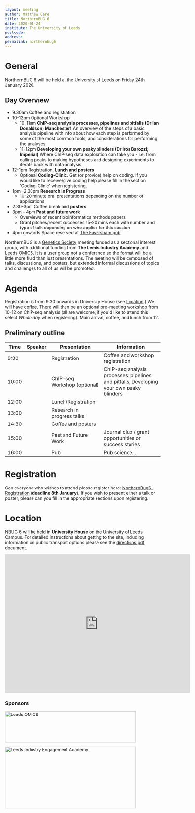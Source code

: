 ```yaml
---
layout: meeting
author: Matthew Care
title: NorthernBUG 6
date: 2020-01-24
institute: The University of Leeds
postcode: 
address: 
permalink: northernbug6
---
```


# General

NorthernBUG 6 will be held at the University of Leeds on Friday 24th January 2020.

## Day Overview

* 9.30am Coffee and registration
* 10-12pm Optional Workshop
    * 10-11am **ChIP-seq analysis processes, pipelines and pitfalls (Dr Ian Donaldson; Manchester)**
        An overview of the steps of a basic analysis pipeline with info about how each step is performed by some of the most common tools, and considerations for performing the analyses.
    * 11-12pm **Developing your own peaky blinders (Dr Iros Barozzi; Imperial)**
        Where ChIP-seq data exploration can take you - i.e. from calling peaks to making hypotheses and designing experiments to iterate back with data analysis
* 12-1pm Registration, **Lunch and posters**
    * Optional **Coding-Clinic**.  Get (or provide) help on coding.  If you would like to receive/give coding help please fill in the section 'Coding-Clinic' when registering.
* 1pm -2.30pm **Research in Progress**
    * 10-20 minute oral presentations depending on the number of applications
* 2.30-3pm Coffee break and **posters**
* 3pm - 4pm **Past and future work**
    * Overviews of recent bioinformatics methods papers
    * Grant pitches/recent successes
        15-20 mins each with number and type of talk depending on who applies for this session
* 4pm onwards Space reserved at [The Faversham pub](https://thefaversham.com/)


NorthernBUG is a [Genetics Society](http://www.genetics.org.uk) meeting funded as a sectional interest group, with additional funding from **The Leeds Industry Academy** and [Leeds OMICS](http://www.leedsomics.org/).  It is a user group not a conference so the format will be a little more fluid than just presentations. The meeting will be composed of talks, discussions, and posters, but extended informal discussions of topics and challenges to all of us will be promoted.

# Agenda

Registration is from 9:30 onwards in University House (see [Location](#Location) ) We will have coffee. There will then be an optional pre-meeting workshop from 10-12 on ChIP-seq analysis (all are welcome, if you'd like to attend this select *Whole day* when registering).  Main arrival, coffee, and lunch from 12.

## Preliminary outline

| Time          | Speaker | Presentation | Information |
|---------------|---------|--------------|-------------|
| 9:30 |  | Registration | Coffee and workshop registration  |
| 10:00 |  | ChIP-seq Workshop (optional) | ChIP-seq analysis processes: pipelines and pitfalls, Developing your own peaky blinders|
| 12:00 |  | Lunch/Registration | |
| 13:00 |  | Research in progress talks | |
| 14:30 |  | Coffee and posters | |
| 15:00 |  | Past and Future Work | Journal club / grant opportunities or success stories |
| 16:00 |  | Pub | Pub science... |

# Registration

Can everyone who wishes to attend please register here: <a href="https://forms.gle/K2NZwsufXS1XRXBM6" target="_blank">NorthernBug6-Registration</a> (**deadline 8th January**).  If you wish to present either a talk or poster, please can you fill in the appropriate sections upon registering. 

# Location

NBUG 6 will be held in **University House** on the University of Leeds Campus.  For detailed instructions about getting to the site, including information on public transport options please see the [directions.pdf](https://www.dropbox.com/s/fw47sns7nvrlpyq/NBUG_Leeds_directions.pdf?dl=1) document.

<iframe src="https://www.google.com/maps/embed?pb=!1m18!1m12!1m3!1d2355.997557594421!2d-1.5588705398256335!3d53.807327166814396!2m3!1f0!2f0!3f0!3m2!1i1024!2i768!4f13.1!3m3!1m2!1s0x48795ea90d7c829f%3A0xe6c7102a89354b2!2sUniversity%20House%2C%20Leeds%20LS2%209JT!5e0!3m2!1sen!2suk!4v1568381240853!5m2!1sen!2suk" width="600" height="450" frameborder="0" style="border:0;" allowfullscreen=""></iframe>

### Sponsors

<a href="http://www.leedsomics.org/">
    <img src="http://www.fbs-wp.leeds.ac.uk/leedsomics/wp-content/uploads/sites/9/2016/11/Omics_emailer.png" alt="Leeds OMICS" title="Leeds OMICS" width="425" height="101" />
</a>

<img src="http://www.bioinformatics.leeds.ac.uk/~bgy7mc/SharedImages/NorthernBug6/IEA_Logo.png" alt="Leeds Industry Engagement Academy" title="Leeds Industry Engagement Academy" width="425" height="200
" />
